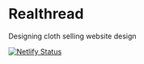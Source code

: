 # Realthread

Designing cloth selling website design

[![Netlify Status](https://api.netlify.com/api/v1/badges/9fb01ec1-0f16-4611-b40a-c12d48d0c31e/deploy-status)](https://app.netlify.com/sites/book-new/deploys)
